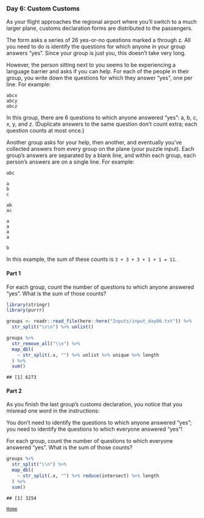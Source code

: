 ### Day 6: Custom Customs

As your flight approaches the regional airport where you’ll switch to a
much larger plane, customs declaration forms are distributed to the
passengers.

The form asks a series of 26 yes-or-no questions marked a through z. All
you need to do is identify the questions for which anyone in your group
answers “yes”. Since your group is just you, this doesn’t take very
long.

However, the person sitting next to you seems to be experiencing a
language barrier and asks if you can help. For each of the people in
their group, you write down the questions for which they answer “yes”,
one per line. For example:

    abcx
    abcy
    abcz

In this group, there are 6 questions to which anyone answered “yes”: a,
b, c, x, y, and z. (Duplicate answers to the same question don’t count
extra; each question counts at most once.)

Another group asks for your help, then another, and eventually you’ve
collected answers from every group on the plane (your puzzle input).
Each group’s answers are separated by a blank line, and within each
group, each person’s answers are on a single line. For example:

    abc

    a
    b
    c

    ab
    ac

    a
    a
    a
    a

    b

In this example, the sum of these counts is `3 + 3 + 3 + 1 + 1 = 11`.

#### Part 1

For each group, count the number of questions to which anyone answered
“yes”. What is the sum of those counts?

``` r
library(stringr)
library(purrr)

groups <- readr::read_file(here::here("Inputs/input_day06.txt")) %>% 
  str_split("\n\n") %>% unlist() 

groups %>%
  str_remove_all("\\n") %>% 
  map_dbl(
    ~ str_split(.x, "") %>% unlist %>% unique %>% length
  ) %>% 
  sum()
```

    ## [1] 6273

#### Part 2

As you finish the last group’s customs declaration, you notice that you
misread one word in the instructions:

You don’t need to identify the questions to which anyone answered “yes”;
you need to identify the questions to which everyone answered “yes”!

For each group, count the number of questions to which everyone answered
“yes”. What is the sum of those counts?

``` r
groups %>% 
  str_split("\\n") %>%
  map_dbl(
    ~ str_split(.x, "") %>% reduce(intersect) %>% length
  ) %>% 
  sum()
```

    ## [1] 3254

[`Home`](https://github.com/mnaR99/AdventOfCode2020)
